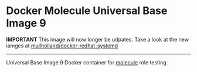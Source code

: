 # Docker Molecule Universal Base Image 9

**IMPORTANT** This image will now longer be udpates. Take a look at the new iamges at [mullholland/docker-redhat-systemd](https://github.com/mullholland/docker-redhat-systemd)

---

Universal Base Image 9 Docker container for [molecule](https://molecule.readthedocs.io/en/latest/) role testing.
